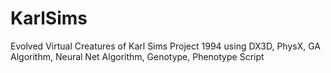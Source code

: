 KarlSims
========

Evolved Virtual Creatures of Karl Sims Project 1994 using DX3D, PhysX, GA Algorithm, Neural Net Algorithm, Genotype, Phenotype Script
